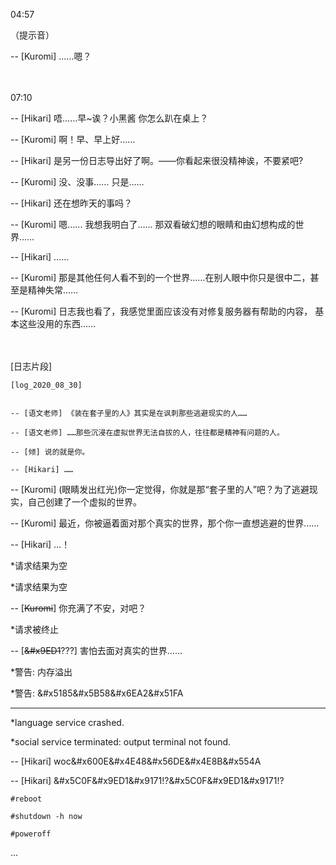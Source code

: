 04:57

（提示音）

-- [Kuromi] ……嗯？

<br/> </br>
07:10

-- [Hikari] 唔……早~诶？小黑酱 你怎么趴在桌上？

-- [Kuromi] 啊！早、早上好……

-- [Hikari] 是另一份日志导出好了啊。——你看起来很没精神诶，不要紧吧?

-- [Kuromi] 没、没事…… 只是……

-- [Hikari] 还在想昨天的事吗？

-- [Kuromi] 嗯…… 我想我明白了…… 那双看破幻想的眼睛和由幻想构成的世界……

-- [Hikari] ……

-- [Kuromi] 那是其他任何人看不到的一个世界……在别人眼中你只是很中二，甚至是精神失常……

-- [Kuromi] 日志我也看了，我感觉里面应该没有对修复服务器有帮助的内容， 基本这些没用的东西……

<br/> </br>
[日志片段]
```
[log_2020_08_30]


-- [语文老师] 《装在套子里的人》其实是在讽刺那些逃避现实的人……

-- [语文老师] ……那些沉浸在虚拟世界无法自拔的人，往往都是精神有问题的人。

-- [倾] 说的就是你。

-- [Hikari] ……
```

-- [Kuromi] (眼睛发出红光)你一定觉得，你就是那“套子里的人”吧？为了逃避现实，自己创建了一个虚拟的世界。

-- [Kuromi] 最近，你被逼着面对那个真实的世界，那个你一直想逃避的世界……

-- [Hikari] …！

*请求结果为空

*请求结果为空

-- [~~Kuromi~~] 你充满了不安，对吧？

*请求被终止

-- [~~&#x9ED1~~???] 害怕去面对真实的世界……

*警告: 内存溢出

*警告: &#x5185&#x5B58&#x6EA2&#x51FA
***
*language service crashed.

*social service terminated: output terminal not found.

-- [Hikari] woc&#x600E&#x4E48&#x56DE&#x4E8B&#x554A

-- [Hikari] &#x5C0F&#x9ED1&#x9171!?&#x5C0F&#x9ED1&#x9171!?

```
#reboot

#shutdown -h now

#poweroff
```
...
